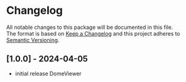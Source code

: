 # Changelog
All notable changes to this package will be documented in this file.\
The format is based on [Keep a Changelog](http://keepachangelog.com/en/1.0.0/) and this project adheres to [Semantic Versioning](http://semver.org/spec/v2.0.0.html).


## [1.0.0] - 2024-04-05
- initial release DomeViewer